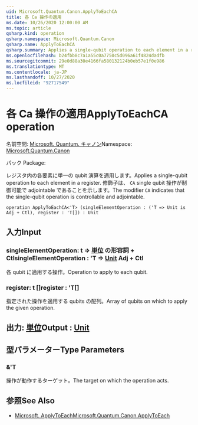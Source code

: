 ```yaml
---
uid: Microsoft.Quantum.Canon.ApplyToEachCA
title: 各 Ca 操作の適用
ms.date: 10/26/2020 12:00:00 AM
ms.topic: article
qsharp.kind: operation
qsharp.namespace: Microsoft.Quantum.Canon
qsharp.name: ApplyToEachCA
qsharp.summary: Applies a single-qubit operation to each element in a register. The modifier `CA` indicates that the single-qubit operation is controllable and adjointable.
ms.openlocfilehash: b24fbb8c7a1a55c0a7750c5d096a61f4824dadfb
ms.sourcegitcommit: 29e0d88a30e4166fa580132124b0eb57e1f0e986
ms.translationtype: MT
ms.contentlocale: ja-JP
ms.lasthandoff: 10/27/2020
ms.locfileid: "92717549"
---
```

# <a name="applytoeachca-operation"></a><span data-ttu-id="01ccb-102">各 Ca 操作の適用</span><span class="sxs-lookup"><span data-stu-id="01ccb-102">ApplyToEachCA operation</span></span>

<span data-ttu-id="01ccb-103">名前空間: [Microsoft. Quantum. キャノン](xref:Microsoft.Quantum.Canon)</span><span class="sxs-lookup"><span data-stu-id="01ccb-103">Namespace: [Microsoft.Quantum.Canon](xref:Microsoft.Quantum.Canon)</span></span>

<span data-ttu-id="01ccb-104">パック [](https://nuget.org/packages/)</span><span class="sxs-lookup"><span data-stu-id="01ccb-104">Package: [](https://nuget.org/packages/)</span></span>


<span data-ttu-id="01ccb-105">レジスタ内の各要素に単一の qubit 演算を適用します。</span><span class="sxs-lookup"><span data-stu-id="01ccb-105">Applies a single-qubit operation to each element in a register.</span></span>
<span data-ttu-id="01ccb-106">修飾子は、 `CA` single qubit 操作が制御可能で adjointable であることを示します。</span><span class="sxs-lookup"><span data-stu-id="01ccb-106">The modifier `CA` indicates that the single-qubit operation is controllable and adjointable.</span></span>

```qsharp
operation ApplyToEachCA<'T> (singleElementOperation : ('T => Unit is Adj + Ctl), register : 'T[]) : Unit
```


## <a name="input"></a><span data-ttu-id="01ccb-107">入力</span><span class="sxs-lookup"><span data-stu-id="01ccb-107">Input</span></span>

### <a name="singleelementoperation--t--unit-adj--ctl"></a><span data-ttu-id="01ccb-108">singleElementOperation: t => [単位](xref:microsoft.quantum.lang-ref.unit) の形容詞 + Ctl</span><span class="sxs-lookup"><span data-stu-id="01ccb-108">singleElementOperation : 'T => [Unit](xref:microsoft.quantum.lang-ref.unit) Adj + Ctl</span></span>

<span data-ttu-id="01ccb-109">各 qubit に適用する操作。</span><span class="sxs-lookup"><span data-stu-id="01ccb-109">Operation to apply to each qubit.</span></span>


### <a name="register--t"></a><span data-ttu-id="01ccb-110">register: t []</span><span class="sxs-lookup"><span data-stu-id="01ccb-110">register : 'T[]</span></span>

<span data-ttu-id="01ccb-111">指定された操作を適用する qubits の配列。</span><span class="sxs-lookup"><span data-stu-id="01ccb-111">Array of qubits on which to apply the given operation.</span></span>



## <a name="output--unit"></a><span data-ttu-id="01ccb-112">出力: [単位](xref:microsoft.quantum.lang-ref.unit)</span><span class="sxs-lookup"><span data-stu-id="01ccb-112">Output : [Unit](xref:microsoft.quantum.lang-ref.unit)</span></span>



## <a name="type-parameters"></a><span data-ttu-id="01ccb-113">型パラメーター</span><span class="sxs-lookup"><span data-stu-id="01ccb-113">Type Parameters</span></span>

### <a name="t"></a><span data-ttu-id="01ccb-114">&</span><span class="sxs-lookup"><span data-stu-id="01ccb-114">'T</span></span>

<span data-ttu-id="01ccb-115">操作が動作するターゲット。</span><span class="sxs-lookup"><span data-stu-id="01ccb-115">The target on which the operation acts.</span></span>

## <a name="see-also"></a><span data-ttu-id="01ccb-116">参照</span><span class="sxs-lookup"><span data-stu-id="01ccb-116">See Also</span></span>

- [<span data-ttu-id="01ccb-117">Microsoft. ApplyToEach</span><span class="sxs-lookup"><span data-stu-id="01ccb-117">Microsoft.Quantum.Canon.ApplyToEach</span></span>](xref:Microsoft.Quantum.Canon.ApplyToEach)